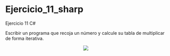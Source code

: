 # Ejercicio_11_sharp
Ejercicio 11 C#

Escribir un programa que recoja un número y calcule su tabla de multiplicar de forma
iterativa.

<p align="center">
  <img src="https://user-images.githubusercontent.com/65538839/139417709-96fa74c1-c7ce-4b0a-82fc-f92f74778477.png">
</p>
